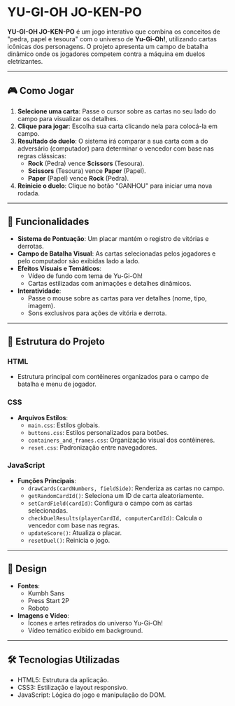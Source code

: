 # YU-GI-OH JO-KEN-PO

**YU-GI-OH JO-KEN-PO** é um jogo interativo que combina os conceitos de "pedra, papel e tesoura" com o universo de **Yu-Gi-Oh!**, utilizando cartas icônicas dos personagens. O projeto apresenta um campo de batalha dinâmico onde os jogadores competem contra a máquina em duelos eletrizantes.

---

## 🎮 **Como Jogar**

1. **Selecione uma carta**: Passe o cursor sobre as cartas no seu lado do campo para visualizar os detalhes.
2. **Clique para jogar**: Escolha sua carta clicando nela para colocá-la em campo.
3. **Resultado do duelo**: O sistema irá comparar a sua carta com a do adversário (computador) para determinar o vencedor com base nas regras clássicas:
   - **Rock** (Pedra) vence **Scissors** (Tesoura).
   - **Scissors** (Tesoura) vence **Paper** (Papel).
   - **Paper** (Papel) vence **Rock** (Pedra).
4. **Reinicie o duelo**: Clique no botão "GANHOU" para iniciar uma nova rodada.

---

## 🚀 **Funcionalidades**

- **Sistema de Pontuação**: Um placar mantém o registro de vitórias e derrotas.
- **Campo de Batalha Visual**: As cartas selecionadas pelos jogadores e pelo computador são exibidas lado a lado.
- **Efeitos Visuais e Temáticos**: 
  - Vídeo de fundo com tema de Yu-Gi-Oh!
  - Cartas estilizadas com animações e detalhes dinâmicos.
- **Interatividade**: 
  - Passe o mouse sobre as cartas para ver detalhes (nome, tipo, imagem).
  - Sons exclusivos para ações de vitória e derrota.

---

## 📁 **Estrutura do Projeto**

### **HTML**
- Estrutura principal com contêineres organizados para o campo de batalha e menu de jogador.

### **CSS**
- **Arquivos Estilos**:
  - `main.css`: Estilos globais.
  - `buttons.css`: Estilos personalizados para botões.
  - `containers_and_frames.css`: Organização visual dos contêineres.
  - `reset.css`: Padronização entre navegadores.

### **JavaScript**
- **Funções Principais**:
  - `drawCards(cardNumbers, fieldSide)`: Renderiza as cartas no campo.
  - `getRandomCardId()`: Seleciona um ID de carta aleatoriamente.
  - `setCardField(cardId)`: Configura o campo com as cartas selecionadas.
  - `checkDuelResults(playerCardId, computerCardId)`: Calcula o vencedor com base nas regras.
  - `updateScore()`: Atualiza o placar.
  - `resetDuel()`: Reinicia o jogo.

---

## 🎨 **Design**

- **Fontes**:
  - Kumbh Sans
  - Press Start 2P
  - Roboto
- **Imagens e Vídeo**:
  - Ícones e artes retirados do universo Yu-Gi-Oh!
  - Vídeo temático exibido em background.

---

## 🛠️ Tecnologias Utilizadas

 - HTML5: Estrutura da aplicação.
 - CSS3: Estilização e layout responsivo.
 - JavaScript: Lógica do jogo e manipulação do DOM.